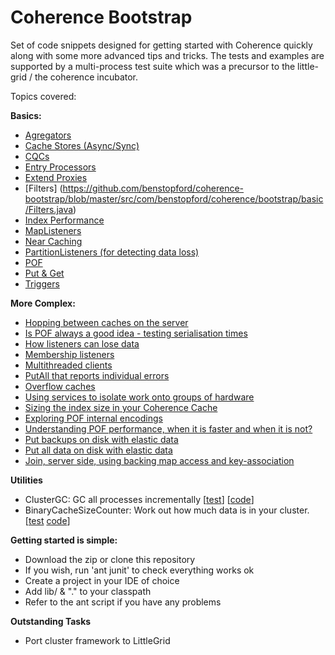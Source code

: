 Coherence Bootstrap
===================

Set of code snippets designed for getting started with Coherence quickly along with some more advanced tips and tricks.
The tests and examples are supported by a multi-process test suite which was a precursor to the little-grid / the coherence incubator.

Topics covered:

**Basics:**
* [Agregators](https://github.com/benstopford/coherence-bootstrap/blob/master/src/com/benstopford/coherence/bootstrap/basic/Aggregators.java)
* [Cache Stores (Async/Sync)](https://github.com/benstopford/coherence-bootstrap/blob/master/src/com/benstopford/coherence/bootstrap/basic/CacheStoreAsync.java)
* [CQCs](https://github.com/benstopford/coherence-bootstrap/blob/master/src/com/benstopford/coherence/bootstrap/basic/CQCs.java)
* [Entry Processors](https://github.com/benstopford/coherence-bootstrap/blob/master/src/com/benstopford/coherence/bootstrap/basic/EntryProcessors.java)
* [Extend Proxies](https://github.com/benstopford/coherence-bootstrap/blob/master/src/com/benstopford/coherence/bootstrap/basic/ExtendProxies.java)
* [Filters] (https://github.com/benstopford/coherence-bootstrap/blob/master/src/com/benstopford/coherence/bootstrap/basic/Filters.java)
* [Index Performance](https://github.com/benstopford/coherence-bootstrap/blob/master/src/com/benstopford/coherence/bootstrap/basic/IndexesAreFast.java)
* [MapListeners](https://github.com/benstopford/coherence-bootstrap/blob/master/src/com/benstopford/coherence/bootstrap/basic/MapListeners.java)
* [Near Caching](https://github.com/benstopford/coherence-bootstrap/blob/master/src/com/benstopford/coherence/bootstrap/basic/NearCaching.java)
* [PartitionListeners (for detecting data loss)](https://github.com/benstopford/coherence-bootstrap/blob/master/src/com/benstopford/coherence/bootstrap/basic/ParitionListenerForDataLoss.java)
* [POF](https://github.com/benstopford/coherence-bootstrap/blob/master/src/com/benstopford/coherence/bootstrap/basic/POF.java)
* [Put & Get](https://github.com/benstopford/coherence-bootstrap/blob/master/src/com/benstopford/coherence/bootstrap/basic/PutAndGet.java)
* [Triggers](https://github.com/benstopford/coherence-bootstrap/blob/master/src/com/benstopford/coherence/bootstrap/basic/Triggers.java)

**More Complex:**
* [Hopping between caches on the server](https://github.com/benstopford/coherence-bootstrap/blob/master/src/com/benstopford/coherence/bootstrap/morecomplex/HopBetweenCaches.java)
* [Is POF always a good idea - testing serialisation times](https://github.com/benstopford/coherence-bootstrap/blob/master/src/com/benstopford/coherence/bootstrap/morecomplex/PofEfficiency.java)
* [How listeners can lose data](https://github.com/benstopford/coherence-bootstrap/blob/master/src/com/benstopford/coherence/bootstrap/morecomplex/ListenersCanLoseData.java)
* [Membership listeners](https://github.com/benstopford/coherence-bootstrap/blob/master/src/com/benstopford/coherence/bootstrap/morecomplex/MembershipListeners.java)
* [Multithreaded clients](https://github.com/benstopford/coherence-bootstrap/blob/master/src/com/benstopford/coherence/bootstrap/morecomplex/MultiThreadedExtendClientExample.java)
* [PutAll that reports individual errors](https://github.com/benstopford/coherence-bootstrap/blob/master/src/com/benstopford/coherence/bootstrap/morecomplex/PutAllThatReportsIndividualExceptions.java)
* [Overflow caches](https://github.com/benstopford/coherence-bootstrap/blob/master/src/com/benstopford/coherence/bootstrap/morecomplex/UsingAnOverflowCacheToExpireEntriesToDiskExample.java)
* [Using services to isolate work onto groups of hardware](https://github.com/benstopford/coherence-bootstrap/blob/master/src/com/benstopford/coherence/bootstrap/morecomplex/UsingServicesToIsolateWorkOnDifferentSetsOfMachines.java)
* [Sizing the index size in your Coherence Cache](https://github.com/benstopford/coherence-bootstrap/blob/master/src/com/benstopford/coherence/bootstrap/morecomplex/sizing/CountIndexSizesOverMultipleCachesViaJmx.java)
* [Exploring POF internal encodings](https://github.com/benstopford/coherence-bootstrap/blob/master/src/com/benstopford/coherence/bootstrap/morecomplex/PofInternals.java)
* [Understanding POF performance, when it is faster and when it is not?](https://github.com/benstopford/coherence-bootstrap/blob/master/src/com/benstopford/coherence/bootstrap/morecomplex/PofEfficiency.java)
* [Put backups on disk with elastic data](https://github.com/benstopford/coherence-bootstrap/blob/master/src/com/benstopford/coherence/bootstrap/morecomplex/PutBackupsOnDiskUsingElasticData.java)
* [Put all data on disk with elastic data](https://github.com/benstopford/coherence-bootstrap/blob/master/src/com/benstopford/coherence/bootstrap/morecomplex/PutDataOnDiskUsingElasticData.java)
* [Join, server side, using backing map access and key-association](https://github.com/benstopford/coherence-bootstrap/blob/master/src/com/benstopford/coherence/bootstrap/morecomplex/JoinTwoCachesUsingBackingMapAccessAndKeyAssociation.java)


**Utilities**
* ClusterGC: GC all processes incrementally [[test](https://github.com/benstopford/coherence-bootstrap/blob/master/src/com/benstopford/coherence/bootstrap/morecomplex/sizing/GarbageCollectWholeCluster.java)] [[code](https://github.com/benstopford/coherence-bootstrap/blob/master/src/com/benstopford/coherence/bootstrap/structures/tools/jmx/ClusterGC.java)]
* BinaryCacheSizeCounter: Work out how much data is in your cluster. [[test](https://github.com/benstopford/coherence-bootstrap/blob/master/src/com/benstopford/coherence/bootstrap/morecomplex/sizing/CountBinarySizeOfAllObjects.java) [code](https://github.com/benstopford/coherence-bootstrap/blob/master/src/com/benstopford/coherence/bootstrap/structures/tools/jmx/BinaryCacheSizeCounter.java)]

**Getting started is simple:**
* Download the zip or clone this repository
* If you wish, run 'ant junit' to check everything works ok
* Create a project in your IDE of choice
* Add lib/ & "." to your classpath
* Refer to the ant script if you have any problems

**Outstanding Tasks**
* Port cluster framework to LittleGrid
